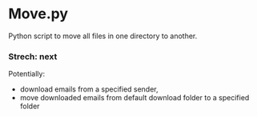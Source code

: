 # Move.py

Python script to move all files in one directory to another. 

### Strech: next

Potentially:

* download emails from a specified sender,
* move downloaded emails from default download folder to a specified folder